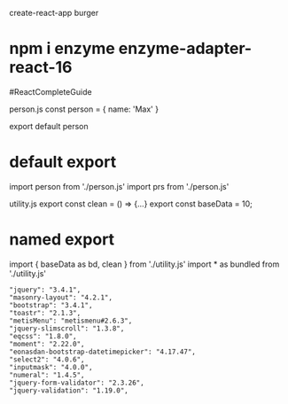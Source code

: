 create-react-app burger
# npm i enzyme enzyme-adapter-react-16
#ReactCompleteGuide

person.js
const person = {
    name: 'Max'
}

export default person

# default export
import person from './person.js'
import prs from './person.js'

utility.js
export const clean = () => {...}
export const baseData = 10;

# named export
import { baseData as bd, clean } from './utility.js'
import * as bundled from './utility.js'


    "jquery": "3.4.1",
    "masonry-layout": "4.2.1",
    "bootstrap": "3.4.1",
    "toastr": "2.1.3",
    "metisMenu": "metismenu#2.6.3",
    "jquery-slimscroll": "1.3.8",
    "eqcss": "1.8.0",
    "moment": "2.22.0",
    "eonasdan-bootstrap-datetimepicker": "4.17.47",
    "select2": "4.0.6",
    "inputmask": "4.0.0",
    "numeral": "1.4.5",
    "jquery-form-validator": "2.3.26",
    "jquery-validation": "1.19.0",